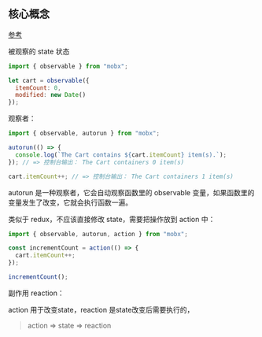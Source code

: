 ## 核心概念

[参考](https://juejin.im/post/5cc3d28df265da036b4a6c0f)

被观察的 state 状态

```js
import { observable } from "mobx";

let cart = observable({
  itemCount: 0,
  modified: new Date()
});
```

观察者：

```js
import { observable, autorun } from "mobx";

autorun(() => {
  console.log(`The Cart contains ${cart.itemCount} item(s).`);
}); // => 控制台输出： The Cart containers 0 item(s)

cart.itemCount++; // => 控制台输出： The Cart containers 1 item(s)
```

autorun 是一种观察者，它会自动观察函数里的 observable 变量，如果函数里的变量发生了改变，它就会执行函数一遍。

类似于 redux，不应该直接修改 state，需要把操作放到 action 中：

```js
import { observable, autorun, action } from "mobx";

const incrementCount = action(() => {
  cart.itemCount++;
});

incrementCount();
```

副作用 reaction：

action 用于改变state，reaction 是state改变后需要执行的，
> action => state => reaction
